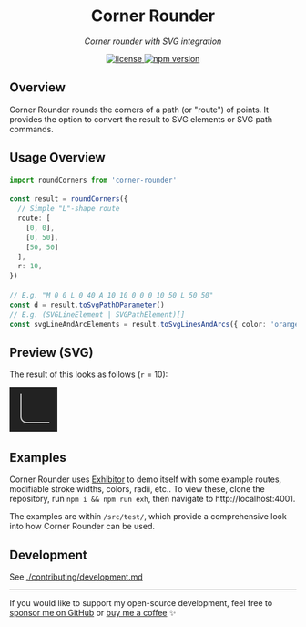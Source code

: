 <h1 align="center">Corner Rounder</h1>
<p align="center">
  <em>Corner rounder with SVG integration</em>
</p>


<p align="center">
  <a href="https://img.shields.io/badge/License-MIT-green.svg" target="_blank">
    <img src="https://img.shields.io/badge/License-MIT-green.svg" alt="license" />
  </a>
  <a href="https://badge.fury.io/js/corner-rounder.svg" target="_blank">
    <img src="https://badge.fury.io/js/corner-rounder.svg" alt="npm version" />
  </a>
</p>

## Overview

Corner Rounder rounds the corners of a path (or "route") of points. It provides the option to convert the result to SVG elements or SVG path commands.

## Usage Overview

```typescript
import roundCorners from 'corner-rounder'

const result = roundCorners({
  // Simple "L"-shape route
  route: [
    [0, 0],
    [0, 50],
    [50, 50]
  ],
  r: 10,
})

// E.g. "M 0 0 L 0 40 A 10 10 0 0 0 10 50 L 50 50"
const d = result.toSvgPathDParameter()
// E.g. (SVGLineElement | SVGPathElement)[]
const svgLineAndArcElements = result.toSvgLinesAndArcs({ color: 'orange', ... })
```

## Preview (SVG)
The result of this looks as follows (`r` = 10):

![l-shape-example](./img/l-shape-example.png)

## Examples

Corner Rounder uses [Exhibitor](https://github.com/samhuk/exhibitor) to demo itself with some example routes, modifiable stroke widths, colors, radii, etc.. To view these, clone the repository, run `npm i && npm run exh`, then navigate to http://localhost:4001.

The examples are within `/src/test/`, which provide a comprehensive look into how Corner Rounder can be used.

## Development

See [./contributing/development.md](./contributing/development.md)

---

If you would like to support my open-source development, feel free to [sponsor me on GitHub](https://github.com/sponsors/samhuk) or [buy me a coffee](https://www.buymeacoffee.com/samhuk) ✨
